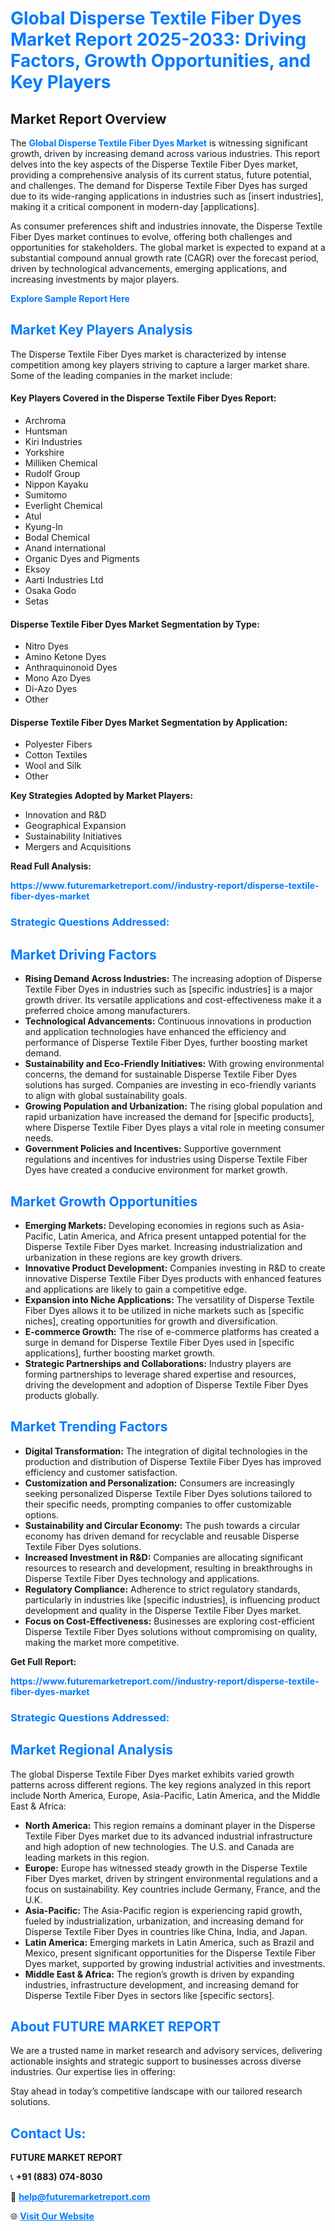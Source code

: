 <h1 style="color: #007BFF;">Global Disperse Textile Fiber Dyes Market Report 2025-2033: Driving Factors, Growth Opportunities, and Key Players</h1>

<section id="overview">
<h2>Market Report Overview</h2>
<p>The <a href="https://www.futuremarketreport.com//industry-report/disperse-textile-fiber-dyes-market" style="color: #007BFF; text-decoration: none;"><strong>Global Disperse Textile Fiber Dyes Market</strong></a> is witnessing significant growth, driven by increasing demand across various industries. This report delves into the key aspects of the Disperse Textile Fiber Dyes market, providing a comprehensive analysis of its current status, future potential, and challenges. The demand for Disperse Textile Fiber Dyes has surged due to its wide-ranging applications in industries such as [insert industries], making it a critical component in modern-day [applications].</p>
<p>As consumer preferences shift and industries innovate, the Disperse Textile Fiber Dyes market continues to evolve, offering both challenges and opportunities for stakeholders. The global market is expected to expand at a substantial compound annual growth rate (CAGR) over the forecast period, driven by technological advancements, emerging applications, and increasing investments by major players.</p>
</section>

<section id="overview">
<p><a href="https://www.futuremarketreport.com//request-sample/reportId=89267" style="color: #007BFF; text-decoration: none;"><strong>Explore Sample Report Here</strong></a></p>
</section>

<section id="key-players">
<h2 style="color: #007BFF;">Market Key Players Analysis</h2>
<p>The Disperse Textile Fiber Dyes market is characterized by intense competition among key players striving to capture a larger market share. Some of the leading companies in the market include:</p>
<h4>Key Players Covered in the Disperse Textile Fiber Dyes Report:</h4>
<ul><li>Archroma</li><li>Huntsman</li><li>Kiri Industries</li><li>Yorkshire</li><li>Milliken Chemical</li><li>Rudolf Group</li><li>Nippon Kayaku</li><li>Sumitomo</li><li>Everlight Chemical</li><li>Atul</li><li>Kyung-In</li><li>Bodal Chemical</li><li>Anand international</li><li>Organic Dyes and Pigments</li><li>Eksoy</li><li>Aarti Industries Ltd</li><li>Osaka Godo</li><li>Setas</li></ul>
<h4>Disperse Textile Fiber Dyes Market Segmentation by Type:</h4>
<ul><li>Nitro Dyes</li><li>Amino Ketone Dyes</li><li>Anthraquinonoid Dyes</li><li>Mono Azo Dyes</li><li>Di-Azo Dyes</li><li>Other</li></ul>

<h4>Disperse Textile Fiber Dyes Market Segmentation by Application:</h4>
<ul><li>Polyester Fibers</li><li>Cotton Textiles</li><li>Wool and Silk</li><li>Other</li></ul>
<p><strong>Key Strategies Adopted by Market Players:</strong></p>
<ul>
<li>Innovation and R&D</li>
<li>Geographical Expansion</li>
<li>Sustainability Initiatives</li>
<li>Mergers and Acquisitions</li>
</ul>
</section>

<section>
<p><strong>Read Full Analysis: </strong></p><a href="https://www.futuremarketreport.com//industry-report/disperse-textile-fiber-dyes-market" style="color: #007BFF; text-decoration: none;"><strong>https://www.futuremarketreport.com//industry-report/disperse-textile-fiber-dyes-market</strong></a>
<h3 style="color: #007BFF;">Strategic Questions Addressed:</h3>
</section>

<section id="driving-factors">
<h2 style="color: #007BFF;">Market Driving Factors</h2>
<ul>
<li><strong>Rising Demand Across Industries:</strong> The increasing adoption of Disperse Textile Fiber Dyes in industries such as [specific industries] is a major growth driver. Its versatile applications and cost-effectiveness make it a preferred choice among manufacturers.</li>
<li><strong>Technological Advancements:</strong> Continuous innovations in production and application technologies have enhanced the efficiency and performance of Disperse Textile Fiber Dyes, further boosting market demand.</li>
<li><strong>Sustainability and Eco-Friendly Initiatives:</strong> With growing environmental concerns, the demand for sustainable Disperse Textile Fiber Dyes solutions has surged. Companies are investing in eco-friendly variants to align with global sustainability goals.</li>
<li><strong>Growing Population and Urbanization:</strong> The rising global population and rapid urbanization have increased the demand for [specific products], where Disperse Textile Fiber Dyes plays a vital role in meeting consumer needs.</li>
<li><strong>Government Policies and Incentives:</strong> Supportive government regulations and incentives for industries using Disperse Textile Fiber Dyes have created a conducive environment for market growth.</li>
</ul>
</section>

<section id="growth-opportunities">
<h2 style="color: #007BFF;">Market Growth Opportunities</h2>
<ul>
<li><strong>Emerging Markets:</strong> Developing economies in regions such as Asia-Pacific, Latin America, and Africa present untapped potential for the Disperse Textile Fiber Dyes market. Increasing industrialization and urbanization in these regions are key growth drivers.</li>
<li><strong>Innovative Product Development:</strong> Companies investing in R&D to create innovative Disperse Textile Fiber Dyes products with enhanced features and applications are likely to gain a competitive edge.</li>
<li><strong>Expansion into Niche Applications:</strong> The versatility of Disperse Textile Fiber Dyes allows it to be utilized in niche markets such as [specific niches], creating opportunities for growth and diversification.</li>
<li><strong>E-commerce Growth:</strong> The rise of e-commerce platforms has created a surge in demand for Disperse Textile Fiber Dyes used in [specific applications], further boosting market growth.</li>
<li><strong>Strategic Partnerships and Collaborations:</strong> Industry players are forming partnerships to leverage shared expertise and resources, driving the development and adoption of Disperse Textile Fiber Dyes products globally.</li>
</ul>
</section>

<section id="trending-factors">
<h2 style="color: #007BFF;">Market Trending Factors</h2>
<ul>
<li><strong>Digital Transformation:</strong> The integration of digital technologies in the production and distribution of Disperse Textile Fiber Dyes has improved efficiency and customer satisfaction.</li>
<li><strong>Customization and Personalization:</strong> Consumers are increasingly seeking personalized Disperse Textile Fiber Dyes solutions tailored to their specific needs, prompting companies to offer customizable options.</li>
<li><strong>Sustainability and Circular Economy:</strong> The push towards a circular economy has driven demand for recyclable and reusable Disperse Textile Fiber Dyes solutions.</li>
<li><strong>Increased Investment in R&D:</strong> Companies are allocating significant resources to research and development, resulting in breakthroughs in Disperse Textile Fiber Dyes technology and applications.</li>
<li><strong>Regulatory Compliance:</strong> Adherence to strict regulatory standards, particularly in industries like [specific industries], is influencing product development and quality in the Disperse Textile Fiber Dyes market.</li>
<li><strong>Focus on Cost-Effectiveness:</strong> Businesses are exploring cost-efficient Disperse Textile Fiber Dyes solutions without compromising on quality, making the market more competitive.</li>
</ul>
</section>

<section>
<p><strong>Get Full Report: </strong></p><a href="https://www.futuremarketreport.com//industry-report/disperse-textile-fiber-dyes-market" style="color: #007BFF; text-decoration: none;"><strong>https://www.futuremarketreport.com//industry-report/disperse-textile-fiber-dyes-market</strong></a>
<h3 style="color: #007BFF;">Strategic Questions Addressed:</h3>
</section>


<section id="regional-analysis">
<h2 style="color: #007BFF;">Market Regional Analysis</h2>
<p>The global Disperse Textile Fiber Dyes market exhibits varied growth patterns across different regions. The key regions analyzed in this report include North America, Europe, Asia-Pacific, Latin America, and the Middle East & Africa:</p>
<ul>
<li><strong>North America:</strong> This region remains a dominant player in the Disperse Textile Fiber Dyes market due to its advanced industrial infrastructure and high adoption of new technologies. The U.S. and Canada are leading markets in this region.</li>
<li><strong>Europe:</strong> Europe has witnessed steady growth in the Disperse Textile Fiber Dyes market, driven by stringent environmental regulations and a focus on sustainability. Key countries include Germany, France, and the U.K.</li>
<li><strong>Asia-Pacific:</strong> The Asia-Pacific region is experiencing rapid growth, fueled by industrialization, urbanization, and increasing demand for Disperse Textile Fiber Dyes in countries like China, India, and Japan.</li>
<li><strong>Latin America:</strong> Emerging markets in Latin America, such as Brazil and Mexico, present significant opportunities for the Disperse Textile Fiber Dyes market, supported by growing industrial activities and investments.</li>
<li><strong>Middle East & Africa:</strong> The region’s growth is driven by expanding industries, infrastructure development, and increasing demand for Disperse Textile Fiber Dyes in sectors like [specific sectors].</li>
</ul>
</section>

<footer>
<h2 style="color: #007BFF;">About FUTURE MARKET REPORT</h2>
<p>We are a trusted name in market research and advisory services, delivering actionable insights and strategic support to businesses across diverse industries. Our expertise lies in offering:</p>

<p>Stay ahead in today’s competitive landscape with our tailored research solutions.</p>

<h2 style="color: #007BFF;">Contact Us:</h2>
<p><strong>FUTURE MARKET REPORT</strong></p>
<p>📞 <strong>+91 (883) 074-8030</strong></p>
<p>📧 <strong><a href="mailto:help@futuremarketreport.com" style="color: #007BFF;">help@futuremarketreport.com</a></strong></p>
<p>🌐 <strong><a href="https://www.futuremarketreport.com/" style="color: #007BFF;">Visit Our Website</a></strong></p>
</footer>